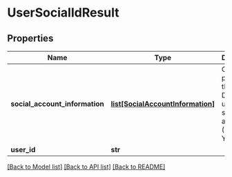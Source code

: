 # UserSocialIdResult

## Properties
Name | Type | Description | Notes
------------ | ------------- | ------------- | -------------
**social_account_information** | [**list[SocialAccountInformation]**](SocialAccountInformation.md) | Contains properties that map a DocuSign user to a social account (Facebook, Yahoo, etc.) | [optional] 
**user_id** | **str** |  | [optional] 

[[Back to Model list]](../README.md#documentation-for-models) [[Back to API list]](../README.md#documentation-for-api-endpoints) [[Back to README]](../README.md)


